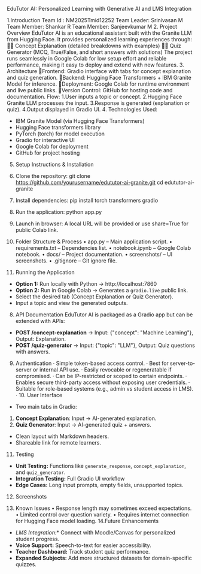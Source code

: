 EduTutor AI: Personalized Learning with Generative AI and LMS Integration

1.Introduction
   Team Id :	 	NM2025Tmid12252
   Team Leader: 	Srinivasan M 
   Team Member: 	Shankar R
   Team Member: 	Sanjeevkumar M
2. Project Overview
EduTutor AI is an educational assistant built with the Granite LLM from Hugging Face.
It provides personalized learning experiences through:
📘 Concept Explanation (detailed breakdowns with examples)
📝 Quiz Generator (MCQ, True/False, and short answers with solutions)
The project runs seamlessly in Google Colab for low setup effort and reliable performance, making it easy to deploy and extend with new features.
3. Architecture
Frontend: Gradio interface with tabs for concept explanation and quiz generation.
Backend: Hugging Face Transformers + IBM Granite Model for inference.
Deployment: Google Colab for runtime environment and live public links.
Version Control: GitHub for hosting code and documentation.
Flow:
1.User inputs a topic or concept.
2.Hugging Face Granite LLM processes the input.
3.Response is generated (explanation or quiz).
4.Output displayed in Gradio UI.
4. Technologies Used:
- IBM Granite Model (via Hugging Face Transformers)
 - Hugging Face transformers library
 - PyTorch (torch) for model execution
 - Gradio for interactive UI
 - Google Colab for deployment
 - GitHub for project hosting
5. Setup Instructions & Installation
1. Clone the repository:
   git clone https://github.com/yourusername/edututor-ai-granite.git
   cd edututor-ai-granite

2. Install dependencies:
   pip install torch transformers gradio

3. Run the application:
   python app.py

4. Launch in browser:
   A local URL will be provided or use share=True for public Colab link.
6. Folder Structure & Process
• app.py – Main application script.
• requirements.txt – Dependencies list.
• notebook.ipynb – Google Colab notebook.
• docs/ – Project documentation.
• screenshots/ – UI screenshots.
• .gitignore – Git ignore file.
7. Running the Application
- **Option 1:** Run locally with Python → http://localhost:7860
- **Option 2:** Run in Google Colab → Generates a `gradio.live` public link.
- Select the desired tab (Concept Explanation or Quiz Generator).
- Input a topic and view the generated outputs.
8. API Documentation
EduTutor AI is packaged as a Gradio app but can be extended with APIs:
- **POST /concept-explanation** → Input: {"concept": "Machine Learning"}, Output: Explanation.
- **POST /quiz-generator** → Input: {"topic": "LLM"}, Output: Quiz questions with answers.
9. Authentication
·  Simple token-based access control.
·  Best for server-to-server or internal API use.
·  Easily revocable or regeneratable if compromised.
·  Can be IP-restricted or scoped to certain endpoints.
·  Enables secure third-party access without exposing user credentials.
·  Suitable for role-based systems (e.g., admin vs student access in LMS).
·  10. User Interface
- Two main tabs in Gradio:
1. **Concept Explanation**: Input → AI-generated explanation.
2. **Quiz Generator**: Input → AI-generated quiz + answers.
- Clean layout with Markdown headers.
- Shareable link for remote learners.
11. Testing
- **Unit Testing:** Functions like `generate_response`, `concept_explanation`, and `quiz_generator`.
- **Integration Testing:** Full Gradio UI workflow
- **Edge Cases:** Long input prompts, empty fields, unsupported topics.

12. Screenshots




13. Known Issues
• Response length may sometimes exceed expectations.
• Limited control over question variety.
• Requires internet connection for Hugging Face model loading.
14.Future Enhancements
- *LMS Integration:** Connect with Moodle/Canvas for personalized student progress.
-  **Voice Support:** Speech-to-text for easier accessibility.
-  **Teacher Dashboard:** Track student quiz performance.
- **Expanded Subjects:** Add more structured datasets for domain-specific quizzes.

